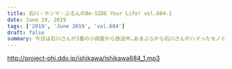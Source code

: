 ```yaml
---
title: 石川・ホンマ・ぶるんのBe-SIDE Your Life! vol.684-1
date: June 19, 2019
tags: ['2019', 'June 2019', 'vol.684']
draft: false
summary: 今日は石川さんが3畳の小部屋から放送中…あまぷらから石川さんがハマったモノとは…？MIURA
---
```


http://project-phi.ddo.jp/ishikawa/ishikawa684_1.mp3
